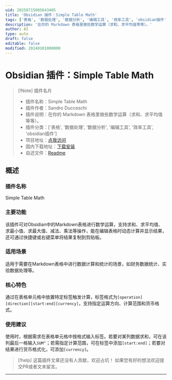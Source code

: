 ```yaml
---
uid: 20250715005643405
title: 'Obsidian 插件：Simple Table Math'
tags: ['表格', '数据处理', '数据分析', '编辑工具', '效率工具', 'obsidian插件']
description: '在你的 Markdown 表格里做些数学运算（求和、求平均值等等）。'
author: AI
type: auto
draft: false
editable: false
modified: 20240101000000
---
```


# Obsidian 插件：Simple Table Math

> [!Note] 插件名片
> - 插件名称：Simple Table Math
> - 插件作者：Sandro Ducceschi
> - 插件说明：在你的 Markdown 表格里做些数学运算（求和、求平均值等等）。
> - 插件分类：['表格', '数据处理', '数据分析', '编辑工具', '效率工具', 'obsidian插件']
> - 项目地址：[点我访问](https://github.com/eatcodeplay/obsidian-simple-table-math)
> - 国内下载地址：[下载安装](https://pkmer.cn/products/plugin/pluginMarket/?simple-table-math)
> - 自述文件：[Readme](https://ghproxy.net/https://raw.githubusercontent.com/eatcodeplay/obsidian-simple-table-math/master/README.md)



## 概述

### 插件名称
Simple Table Math

### 主要功能
该插件可对Obsidian中的Markdown表格进行数学运算，支持求和、求平均值、求最小值、求最大值、减法、乘法等操作，能在编辑表格时动态计算并显示结果，还可通过快捷键或右键菜单将结果复制到剪贴板。

### 适用场景
适用于需要在Markdown表格中进行数据计算和统计的场景，如财务数据统计、实验数据处理等。

### 核心特色
通过在表格单元格中放置特定标签触发计算，标签格式为`[operation][direction][start:end][currency]`，支持指定运算方向、计算范围和货币格式。

### 使用建议
使用时，根据需求在表格单元格中按格式输入标签。若要对某列数据求和，可在该列最后一格输入`SUM^`；若需指定计算范围，可在标签中添加`[start:end]`；若要对结果进行货币格式化，可添加`[currency]`。


> [!help] 
> 这篇插件文章还没有人贡献，欢迎占坑！
> 如果您有好的想法欢迎提交PR或者文末留言。
> 

---


